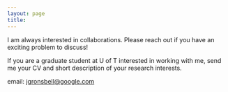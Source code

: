 ```yaml
---
layout: page
title: 
---
```


I am always interested in collaborations.  Please reach out if you have an exciting problem to discuss! 

If you are a graduate student at U of T interested in working with me, send me your CV and short description of your
research interests.

email: [jgronsbell@google.com](mailto:jgronsbell@google.com)


